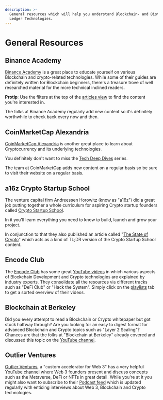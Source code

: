 ```yaml
---
description: >-
  General resources which will help you understand Blockchain- and Distributed
  Ledger Technologies.
---
```


# General Resources

## Binance Academy

[Binance Academy](https://academy.binance.com) is a great place to educate yourself on various Blockchain and crypto-related technologies. While some of their guides are definitely written for Blockchain beginners, there's a treasure trove of well researched material for the more technical inclined readers.

**Protip**: Use the filters at the top of the [articles view](https://academy.binance.com/en/articles) to find the content you're interested in.

The folks at Binance Academy regularly add new content so it's definitely worthwhile to check back every now and then.

## CoinMarketCap Alexandria

[CoinMarketCap Alexandria](https://coinmarketcap.com/alexandria/) is another great place to learn about Cryptocurrency and its underlying technologies.

You definitely don't want to miss the [Tech Deep Dives](https://coinmarketcap.com/alexandria/categories/tech-deep-dives) series.

The team at CoinMarketCap adds new content on a regular basis so be sure to visit their website on a regular basis.

## a16z Crypto Startup School

The venture capital firm Andreessen Horowitz \(know as "a16z"\) did a great job putting together a whole curriculum for aspiring Crypto startup founders called [Crypto Startup School](https://a16z.com/crypto-startup-school/).

In it you'll learn everything you need to know to build, launch and grow your project.

In conjunction to that they also published an article called "[The State of Crypto](https://a16z.com/2020/12/28/crypto-users-guide/)" which acts as a kind of TL;DR version of the Crypto Startup School content.

## Encode Club

The [Encode Club](https://www.encode.club) has some great [YouTube videos](https://www.youtube.com/channel/UC8MwfizU_2GYh_LugWJom6A) in which various aspects of Blockchain Development and Crypto technologies are explained by industry experts. They consolidate all the resources via different tracks such as "DeFi Club" or "Hack the System". Simply click on the [playlists](https://www.youtube.com/channel/UC8MwfizU_2GYh_LugWJom6A/playlists) tab to get a sorted overview of their videos.

## Blockchain at Berkeley

Did you every attempt to read a Blockchain or Crypto whitepaper but got stuck halfway through? Are you looking for an easy to digest format for advanced Blockchain and Crypto topics such as "Layer 2 Scaling"? Chances are that the folks at "Blockchain at Berkeley" already covered and discussed this topic on the [YouTube channel](https://www.youtube.com/c/BlockchainatBerkeley).

## Outlier Ventures

[Outlier Ventures](https://outlierventures.io), a "custom accelerator for Web 3" has a very helpful [YouTube channel](https://www.youtube.com/c/OutlierVentures) where Web 3 founders present and discuss concepts such as the Metaverse, DeFi or NFTs in great detail. While you're at it you might also want to subscribe to their [Podcast feed](https://podcasts.apple.com/gb/podcast/founders-of-web-3/id1511782129) which is updated regularly with enticing interviews about Web 3, Blockchain and Crypto technologies.

